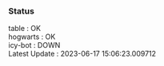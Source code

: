 ### Status


table : OK  
hogwarts : OK  
icy-bot : DOWN  
Latest Update : 2023-06-17 15:06:23.009712
